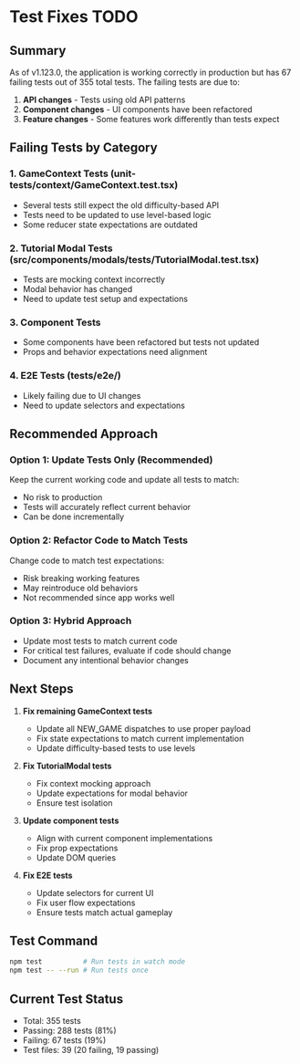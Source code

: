 # Test Fixes TODO

## Summary
As of v1.123.0, the application is working correctly in production but has 67 failing tests out of 355 total tests. The failing tests are due to:

1. **API changes** - Tests using old API patterns
2. **Component changes** - UI components have been refactored
3. **Feature changes** - Some features work differently than tests expect

## Failing Tests by Category

### 1. GameContext Tests (unit-tests/context/GameContext.test.tsx)
- Several tests still expect the old difficulty-based API
- Tests need to be updated to use level-based logic
- Some reducer state expectations are outdated

### 2. Tutorial Modal Tests (src/components/modals/__tests__/TutorialModal.test.tsx)
- Tests are mocking context incorrectly
- Modal behavior has changed
- Need to update test setup and expectations

### 3. Component Tests
- Some components have been refactored but tests not updated
- Props and behavior expectations need alignment

### 4. E2E Tests (tests/e2e/)
- Likely failing due to UI changes
- Need to update selectors and expectations

## Recommended Approach

### Option 1: Update Tests Only (Recommended)
Keep the current working code and update all tests to match:
- No risk to production
- Tests will accurately reflect current behavior
- Can be done incrementally

### Option 2: Refactor Code to Match Tests
Change code to match test expectations:
- Risk breaking working features
- May reintroduce old behaviors
- Not recommended since app works well

### Option 3: Hybrid Approach
- Update most tests to match current code
- For critical test failures, evaluate if code should change
- Document any intentional behavior changes

## Next Steps

1. **Fix remaining GameContext tests**
   - Update all NEW_GAME dispatches to use proper payload
   - Fix state expectations to match current implementation
   - Update difficulty-based tests to use levels

2. **Fix TutorialModal tests**
   - Fix context mocking approach
   - Update expectations for modal behavior
   - Ensure test isolation

3. **Update component tests**
   - Align with current component implementations
   - Fix prop expectations
   - Update DOM queries

4. **Fix E2E tests**
   - Update selectors for current UI
   - Fix user flow expectations
   - Ensure tests match actual gameplay

## Test Command
```bash
npm test          # Run tests in watch mode
npm test -- --run # Run tests once
```

## Current Test Status
- Total: 355 tests
- Passing: 288 tests (81%)
- Failing: 67 tests (19%)
- Test files: 39 (20 failing, 19 passing)